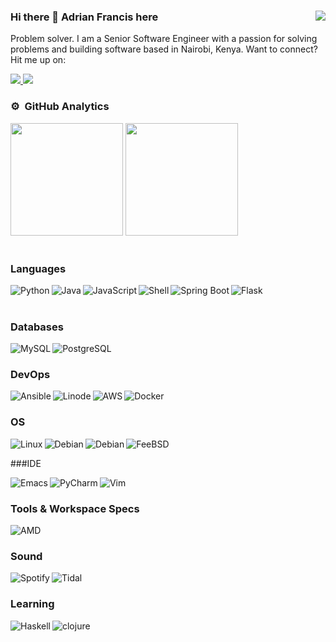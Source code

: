 ### Hi there 👋 Adrian Francis here <img align="right" src="https://komarev.com/ghpvc/?username=psycadelik&label=PROFILE+VIEWS&color=brightgreen&style=flat-square"/>

Problem solver. I am a Senior Software Engineer with a passion for solving problems and building software based in Nairobi, Kenya.
Want to connect? Hit me up on:

<div>
  <a href="https://www.linkedin.com/in/adrian-francis-0b974b148/">
    <img src="https://img.shields.io/badge/Linkedin-0A66C2?logo=linkedin&style=for-the-badge&logoColor=white" />
  </a>
  <a href="https://twitter.com/Is_Adrian_">
     <img src="https://img.shields.io/badge/Twitter-1DA1F2?style=for-the-badge&logo=twitter&logoColor=white">
  </a>
</div>

### ⚙️ &nbsp;GitHub Analytics
<div>
  <img height="180em" src="https://github-readme-stats.vercel.app/api?username=psycadelik&show_icons=true&count_private=true&hide_border=true&theme=vue-dark"/>
  <img height="180em" src="https://github-readme-stats.vercel.app/api/top-langs/?username=psycadelik&layout=compact&langs_count=8&hide_border=true&theme=vue-dark"/>
</div>&nbsp;

### Languages

<div>
  <img align="left" alt="Python" src="https://img.shields.io/badge/Python-3776AB?style=for-the-badge&logo=python&logoColor=white" />
  <img align="left" alt="Java" src="https://img.shields.io/badge/Java-ED8B00?style=for-the-badge&logo=java&logoColor=white" />
  <img align="left" alt="JavaScript" src="https://img.shields.io/badge/Javascript-F7DF1E?logo=javascript&style=for-the-badge&logoColor=black" />
  <img align="left" alt="Shell" src="https://img.shields.io/badge/Shell_Script-121011?style=for-the-badge&logo=gnu-bash&logoColor=white" />
  <img align="left" alt="Spring Boot" src="https://img.shields.io/badge/Spring-6DB33F?style=for-the-badge&logo=spring&logoColor=white" />
  <img align="left" alt="Flask" src="https://img.shields.io/badge/Flask-000000?style=for-the-badge&logo=flask&logoColor=white" />
</div>

<br>
<br>

### Databases

<div>
  <img align="left" alt="MySQL" src="https://img.shields.io/badge/MySQL-00000F?logo=mysql&style=for-the-badge&logoColor=white" />
  <img align="left" alt="PostgreSQL" src="https://img.shields.io/badge/PostgreSQL-316192?logo=postgresql&style=for-the-badge&logoColor=white" />
</div>&nbsp;
<br>

### DevOps

<div>
  <img align="left" alt="Ansible" src="https://img.shields.io/badge/Ansible-000000?style=for-the-badge&logo=ansible&logoColor=white" />
  <img align="left" alt="Linode" src="https://img.shields.io/badge/Linode-00A95C?style=for-the-badge&logo=Linode&logoColor=white" />
  <img align="left" alt="AWS" src="https://img.shields.io/badge/Amazon_AWS-232F3E?style=for-the-badge&logo=amazon-aws&logoColor=white" /> 
  <img align="left" alt="Docker" src="https://img.shields.io/badge/Docker-2496ED?logo=docker&style=for-the-badge&logoColor=white" />
</div>&nbsp

### OS
<div>
  <img align="left" alt="Linux" src="https://img.shields.io/badge/Linux-FCC624?style=for-the-badge&logo=linux&logoColor=black" />
<img align="left" alt="Debian" src="https://img.shields.io/badge/Ubuntu-E95420?style=for-the-badge&logo=ubuntu&logoColor=white" />
  <img align="left" alt="Debian" src="https://img.shields.io/badge/Debian-A81D33?style=for-the-badge&logo=debian&logoColor=white" />
  <img align="left" alt="FeeBSD" src="https://img.shields.io/badge/freebsd-AB2B28?style=for-the-badge&logo=freebsd&logoColor=white" />
</div>
<br>

###IDE
<div>
  <img align="left" alt="Emacs" src="https://img.shields.io/badge/Emacs-%237F5AB6.svg?&style=for-the-badge&logo=gnu-emacs&logoColor=white">
  <img align="left" alt="PyCharm" src="https://img.shields.io/badge/PyCharm-000000.svg?&style=for-the-badge&logo=PyCharm&logoColor=white">
  <img align="left" alt="Vim" src="https://img.shields.io/badge/VIM-%2311AB00.svg?&style=for-the-badge&logo=vim&logoColor=white">
</div>
<br>

### Tools & Workspace Specs
<div>
  <img align="left" alt="AMD" src="https://img.shields.io/badge/AMD%20Ryzen_7_3800X-ED1C24?style=for-the-badge&logo=amd&logoColor=white" />
</div>
<br>

### Sound
<div>
  <img align="left" alt="Spotify" src="https://img.shields.io/badge/Spotify-1ED760?&style=for-the-badge&logo=spotify&logoColor=white" />
  <img align="left" alt="Tidal" src="https://img.shields.io/badge/Tidal-000000?style=for-the-badge&logo=Tidal&logoColor=white" />
</div>
<br>

### Learning
<div>
  <img align="left" alt="Haskell" src="https://img.shields.io/badge/Haskell-5D4F85?style=for-the-badge&logo=haskell&logoColor=white" />
  <img align="left" alt="clojure" src="https://img.shields.io/badge/Clojure-5881D8?style=for-the-badge&logo=clojure&logoColor=white" />
</div>